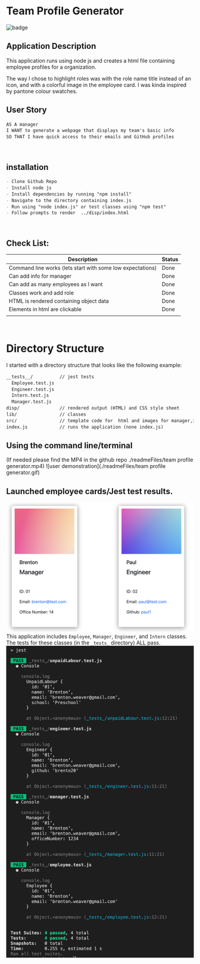 # Team Profile Generator
![badge](https://img.shields.io/badge/license-MIT-brightgreen)<br />
## Application Description

This application runs using node js and creates a html file containing employee profiles for a organization. 

The way I chose to highlight roles was with the role name title instead of an icon, and with a colorful image in the employee card. I was kinda inspired by pantone colour swatches.


## User Story

```md
AS A manager
I WANT to generate a webpage that displays my team's basic info
SO THAT I have quick access to their emails and GitHub profiles
```

<br>

## installation

```md
- Clone Github Repo
- Install node js
- Install dependencies by running "npm install"
- Navigate to the directory containing index.js
- Run using "node index.js" or test classes using "npm test"
- Follow prompts to render  ../disp/index.html
```
<br>

## Check List:
|Description | Status |
|--|--|
| Command line works (lets start with some low expectations) | Done |
| Can add info for manager |Done|
| Can add as many employees as I want | Done|
| Classes work and add role |Done|
| HTML is rendered containing object data | Done |
| Elements in html are clickable |Done|
|||

<br>

# Directory Structure
I started with a directory structure that looks like the following example:

```md
__tests__/			// jest tests
  Employee.test.js
  Engineer.test.js
  Intern.test.js
  Manager.test.js
disp/               // rendered output (HTML) and CSS style sheet
lib/				// classes
src/				// template code for  html and images for manager,intern,engineer
index.js			// runs the application (none index.js)
```

## Using the command line/terminal 
(If needed please find the MP4 in the github repo ./readmeFiles/team profile generator.mp4)
![user demonstration](./readmeFiles/team profile generator.gif)



## Launched employee cards/Jest test results.
![cards](./readmeFiles/employeeCards.png)
This application includes `Employee`, `Manager`, `Engineer`, and `Intern` classes. The tests for these classes (in the `_tests_` directory) ALL pass.
![passed tests](./readmeFiles/jesttest.png)
